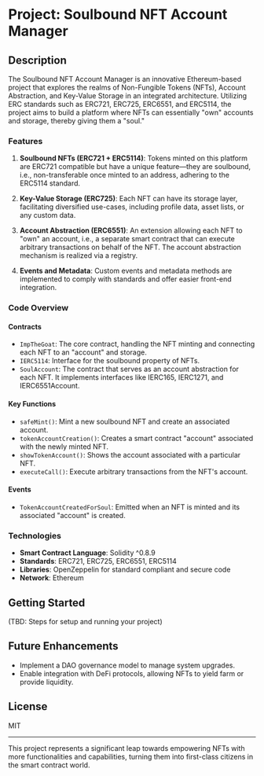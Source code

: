 # Project: Soulbound NFT Account Manager

## Description

The Soulbound NFT Account Manager is an innovative Ethereum-based project that explores the realms of Non-Fungible Tokens (NFTs), Account Abstraction, and Key-Value Storage in an integrated architecture. Utilizing ERC standards such as ERC721, ERC725, ERC6551, and ERC5114, the project aims to build a platform where NFTs can essentially "own" accounts and storage, thereby giving them a "soul."

### Features

1. **Soulbound NFTs (ERC721 + ERC5114)**: Tokens minted on this platform are ERC721 compatible but have a unique feature—they are soulbound, i.e., non-transferable once minted to an address, adhering to the ERC5114 standard.

2. **Key-Value Storage (ERC725)**: Each NFT can have its storage layer, facilitating diversified use-cases, including profile data, asset lists, or any custom data.

3. **Account Abstraction (ERC6551)**: An extension allowing each NFT to "own" an account, i.e., a separate smart contract that can execute arbitrary transactions on behalf of the NFT. The account abstraction mechanism is realized via a registry.

4. **Events and Metadata**: Custom events and metadata methods are implemented to comply with standards and offer easier front-end integration.

### Code Overview

#### Contracts

- `ImpTheGoat`: The core contract, handling the NFT minting and connecting each NFT to an "account" and storage.
- `IERC5114`: Interface for the soulbound property of NFTs.
- `SoulAccount`: The contract that serves as an account abstraction for each NFT. It implements interfaces like IERC165, IERC1271, and IERC6551Account.

#### Key Functions

- `safeMint()`: Mint a new soulbound NFT and create an associated account.
- `tokenAccountCreation()`: Creates a smart contract "account" associated with the newly minted NFT.
- `showTokenAccount()`: Shows the account associated with a particular NFT.
- `executeCall()`: Execute arbitrary transactions from the NFT's account.

#### Events

- `TokenAccountCreatedForSoul`: Emitted when an NFT is minted and its associated "account" is created.

### Technologies

- **Smart Contract Language**: Solidity ^0.8.9
- **Standards**: ERC721, ERC725, ERC6551, ERC5114
- **Libraries**: OpenZeppelin for standard compliant and secure code
- **Network**: Ethereum

## Getting Started

(TBD: Steps for setup and running your project)

## Future Enhancements

- Implement a DAO governance model to manage system upgrades.
- Enable integration with DeFi protocols, allowing NFTs to yield farm or provide liquidity.

## License

MIT

---

This project represents a significant leap towards empowering NFTs with more functionalities and capabilities, turning them into first-class citizens in the smart contract world.